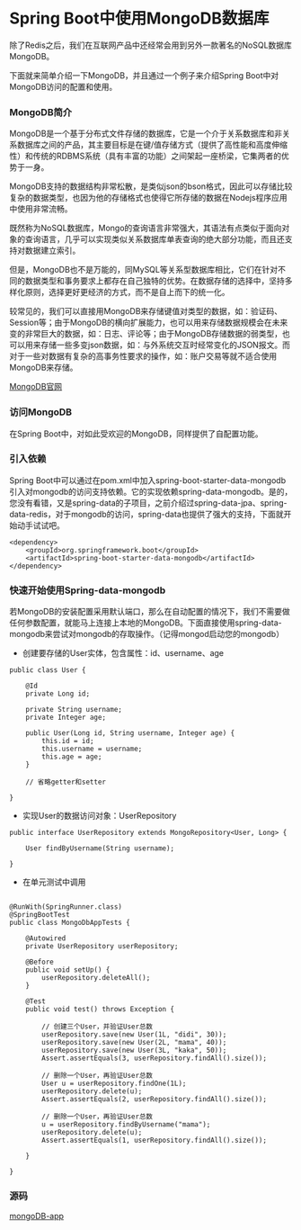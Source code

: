 # Spring Boot中使用MongoDB数据库

除了Redis之后，我们在互联网产品中还经常会用到另外一款著名的NoSQL数据库MongoDB。

下面就来简单介绍一下MongoDB，并且通过一个例子来介绍Spring Boot中对MongoDB访问的配置和使用。

### MongoDB简介

MongoDB是一个基于分布式文件存储的数据库，它是一个介于关系数据库和非关系数据库之间的产品，其主要目标是在键/值存储方式（提供了高性能和高度伸缩性）和传统的RDBMS系统（具有丰富的功能）之间架起一座桥梁，它集两者的优势于一身。

MongoDB支持的数据结构非常松散，是类似json的bson格式，因此可以存储比较复杂的数据类型，也因为他的存储格式也使得它所存储的数据在Nodejs程序应用中使用非常流畅。

既然称为NoSQL数据库，Mongo的查询语言非常强大，其语法有点类似于面向对象的查询语言，几乎可以实现类似关系数据库单表查询的绝大部分功能，而且还支持对数据建立索引。

但是，MongoDB也不是万能的，同MySQL等关系型数据库相比，它们在针对不同的数据类型和事务要求上都存在自己独特的优势。在数据存储的选择中，坚持多样化原则，选择更好更经济的方式，而不是自上而下的统一化。

较常见的，我们可以直接用MongoDB来存储键值对类型的数据，如：验证码、Session等；由于MongoDB的横向扩展能力，也可以用来存储数据规模会在未来变的非常巨大的数据，如：日志、评论等；由于MongoDB存储数据的弱类型，也可以用来存储一些多变json数据，如：与外系统交互时经常变化的JSON报文。而对于一些对数据有复杂的高事务性要求的操作，如：账户交易等就不适合使用MongoDB来存储。

[MongoDB官网](https://www.mongodb.org/)

### 访问MongoDB

在Spring Boot中，对如此受欢迎的MongoDB，同样提供了自配置功能。

### 引入依赖

Spring Boot中可以通过在pom.xml中加入spring-boot-starter-data-mongodb引入对mongodb的访问支持依赖。它的实现依赖spring-data-mongodb。是的，您没有看错，又是spring-data的子项目，之前介绍过spring-data-jpa、spring-data-redis，对于mongodb的访问，spring-data也提供了强大的支持，下面就开始动手试试吧。

```
<dependency>
    <groupId>org.springframework.boot</groupId>
    <artifactId>spring-boot-starter-data-mongodb</artifactId>
</dependency>
```
### 快速开始使用Spring-data-mongodb

若MongoDB的安装配置采用默认端口，那么在自动配置的情况下，我们不需要做任何参数配置，就能马上连接上本地的MongoDB。下面直接使用spring-data-mongodb来尝试对mongodb的存取操作。（记得mongod启动您的mongodb）

+ 创建要存储的User实体，包含属性：id、username、age

```
public class User {

    @Id
    private Long id;

    private String username;
    private Integer age;

    public User(Long id, String username, Integer age) {
        this.id = id;
        this.username = username;
        this.age = age;
    }

    // 省略getter和setter

}
```
+ 实现User的数据访问对象：UserRepository

```
public interface UserRepository extends MongoRepository<User, Long> {

    User findByUsername(String username);

}
```

+ 在单元测试中调用

```

@RunWith(SpringRunner.class)
@SpringBootTest
public class MongoDbAppTests {

    @Autowired
    private UserRepository userRepository;

    @Before
    public void setUp() {
        userRepository.deleteAll();
    }

    @Test
    public void test() throws Exception {

        // 创建三个User，并验证User总数
        userRepository.save(new User(1L, "didi", 30));
        userRepository.save(new User(2L, "mama", 40));
        userRepository.save(new User(3L, "kaka", 50));
        Assert.assertEquals(3, userRepository.findAll().size());

        // 删除一个User，再验证User总数
        User u = userRepository.findOne(1L);
        userRepository.delete(u);
        Assert.assertEquals(2, userRepository.findAll().size());

        // 删除一个User，再验证User总数
        u = userRepository.findByUsername("mama");
        userRepository.delete(u);
        Assert.assertEquals(1, userRepository.findAll().size());

    }

}

```

### 源码

[mongoDB-app](../mongoDB-app)